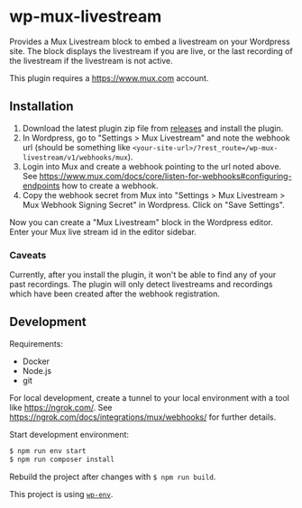 # wp-mux-livestream

Provides a Mux Livestream block to embed a livestream on your Wordpress site. The block displays the livestream if you are live, or the last recording of the livestream if the livestream is not active.

This plugin requires a https://www.mux.com account.

## Installation

1. Download the latest plugin zip file from [releases](https://github.com/steff-mueller/wp-mux-livestream/releases) and install the plugin.
2. In Wordpress, go to "Settings > Mux Livestream" and note the webhook url (should be something like `<your-site-url>/?rest_route=/wp-mux-livestream/v1/webhooks/mux`).
3. Login into Mux and create a webhook pointing to the url noted above. See https://www.mux.com/docs/core/listen-for-webhooks#configuring-endpoints how to create a webhook.
4. Copy the webhook secret from Mux into "Settings > Mux Livestream > Mux Webhook Signing Secret" in Wordpress. Click on "Save Settings".

Now you can create a "Mux Livestream" block in the Wordpress editor. Enter your Mux live stream id in the editor sidebar.

### Caveats

Currently, after you install the plugin, it won't be able to find any of your past recordings. The plugin will only detect livestreams and recordings which have been created after the webhook registration.

## Development

Requirements:

- Docker
- Node.js
- git

For local development, create a tunnel to your local environment with a tool like https://ngrok.com/.
See https://ngrok.com/docs/integrations/mux/webhooks/ for further details.

Start development environment:

```bash
$ npm run env start
$ npm run composer install
```

Rebuild the project after changes with `$ npm run build`.

This project is using [`wp-env`](https://developer.wordpress.org/block-editor/reference-guides/packages/packages-env/).
